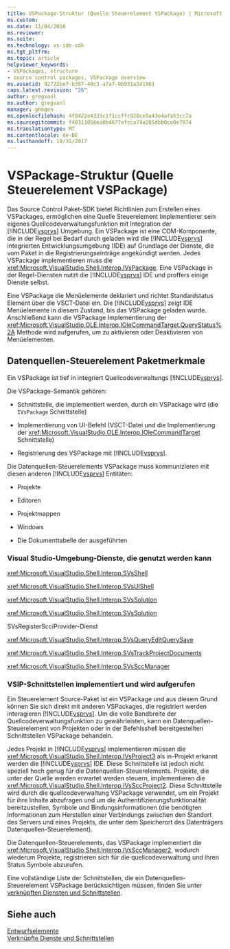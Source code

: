 ```yaml
---
title: VSPackage-Struktur (Quelle Steuerelement VSPackage) | Microsoft Docs
ms.custom: 
ms.date: 11/04/2016
ms.reviewer: 
ms.suite: 
ms.technology: vs-ide-sdk
ms.tgt_pltfrm: 
ms.topic: article
helpviewer_keywords:
- VSPackages, structure
- source control packages, VSPackage overview
ms.assetid: 92722be7-b397-48c3-a7a7-0b931a341961
caps.latest.revision: "26"
author: gregvanl
ms.author: gregvanl
manager: ghogen
ms.openlocfilehash: 4f8422e4333c1f1ccffc928ce9a43e4afa53cc7a
ms.sourcegitcommit: f40311056ea0b4677efcca74a285dbb0ce0e7974
ms.translationtype: MT
ms.contentlocale: de-DE
ms.lasthandoff: 10/31/2017
---
```

# <a name="vspackage-structure-source-control-vspackage"></a>VSPackage-Struktur (Quelle Steuerelement VSPackage)
Das Source Control Paket-SDK bietet Richtlinien zum Erstellen eines VSPackages, ermöglichen eine Quelle Steuerelement Implementierer sein eigenes Quellcodeverwaltungsfunktion mit Integration der [!INCLUDE[vsprvs](../../code-quality/includes/vsprvs_md.md)] Umgebung. Ein VSPackage ist eine COM-Komponente, die in der Regel bei Bedarf durch geladen wird die [!INCLUDE[vsprvs](../../code-quality/includes/vsprvs_md.md)] integrierten Entwicklungsumgebung (IDE) auf Grundlage der Dienste, die vom Paket in die Registrierungseinträge angekündigt werden. Jedes VSPackage implementieren muss die <xref:Microsoft.VisualStudio.Shell.Interop.IVsPackage>. Eine VSPackage in der Regel-Diensten nutzt die [!INCLUDE[vsprvs](../../code-quality/includes/vsprvs_md.md)] IDE und proffers einige Dienste selbst.  
  
 Eine VSPackage die Menüelemente deklariert und richtet Standardstatus Element über die VSCT-Datei ein. Die [!INCLUDE[vsprvs](../../code-quality/includes/vsprvs_md.md)] zeigt IDE Menüelemente in diesem Zustand, bis das VSPackage geladen wurde. Anschließend kann die VSPackage Implementierung der <xref:Microsoft.VisualStudio.OLE.Interop.IOleCommandTarget.QueryStatus%2A> Methode wird aufgerufen, um zu aktivieren oder Deaktivieren von Menüelementen.  
  
## <a name="source-control-package-characteristics"></a>Datenquellen-Steuerelement Paketmerkmale  
 Ein VSPackage ist tief in integriert Quellcodeverwaltungs [!INCLUDE[vsprvs](../../code-quality/includes/vsprvs_md.md)].  
  
 Die VSPackage-Semantik gehören:  
  
-   Schnittstelle, die implementiert werden, durch ein VSPackage wird (die `IVsPackage` Schnittstelle)  
  
-   Implementierung von UI-Befehl (VSCT-Datei und die Implementierung der <xref:Microsoft.VisualStudio.OLE.Interop.IOleCommandTarget> Schnittstelle)  
  
-   Registrierung des VSPackage mit [!INCLUDE[vsprvs](../../code-quality/includes/vsprvs_md.md)].  
  
 Die Datenquellen-Steuerelements VSPackage muss kommunizieren mit diesen anderen [!INCLUDE[vsprvs](../../code-quality/includes/vsprvs_md.md)] Entitäten:  
  
-   Projekte  
  
-   Editoren  
  
-   Projektmappen  
  
-   Windows  
  
-   Die Dokumenttabelle der ausgeführten  
  
### <a name="visual-studio-environment-services-that-may-be-consumed"></a>Visual Studio-Umgebung-Dienste, die genutzt werden kann  
 <xref:Microsoft.VisualStudio.Shell.Interop.SVsShell>  
  
 <xref:Microsoft.VisualStudio.Shell.Interop.SVsUIShell>  
  
 <xref:Microsoft.VisualStudio.Shell.Interop.SVsSolution>  
  
 <xref:Microsoft.VisualStudio.Shell.Interop.SVsSolution>  
  
 SVsRegisterScciProvider-Dienst  
  
 <xref:Microsoft.VisualStudio.Shell.Interop.SVsQueryEditQuerySave>  
  
 <xref:Microsoft.VisualStudio.Shell.Interop.SVsTrackProjectDocuments>  
  
 <xref:Microsoft.VisualStudio.Shell.Interop.SVsSccManager>  
  
### <a name="vsip-interfaces-implemented-and-called"></a>VSIP-Schnittstellen implementiert und wird aufgerufen  
 Ein Steuerelement Source-Paket ist ein VSPackage und aus diesem Grund können Sie sich direkt mit anderen VSPackages, die registriert werden interagieren [!INCLUDE[vsprvs](../../code-quality/includes/vsprvs_md.md)]. Um die volle Bandbreite der Quellcodeverwaltungsfunktion zu gewährleisten, kann ein Datenquellen-Steuerelement von Projekten oder in der Befehlsshell bereitgestellten Schnittstellen VSPackage behandeln.  
  
 Jedes Projekt in [!INCLUDE[vsprvs](../../code-quality/includes/vsprvs_md.md)] implementieren müssen die <xref:Microsoft.VisualStudio.Shell.Interop.IVsProject3> als in-Projekt erkannt werden die [!INCLUDE[vsprvs](../../code-quality/includes/vsprvs_md.md)] IDE. Diese Schnittstelle ist jedoch nicht speziell hoch genug für die Datenquellen-Steuerelements. Projekte, die unter der Quelle werden erwartet werden steuern, implementieren die <xref:Microsoft.VisualStudio.Shell.Interop.IVsSccProject2>. Diese Schnittstelle wird durch die quellcodeverwaltung VSPackage verwendet, um ein Projekt für ihre Inhalte abzufragen und um die Authentifizierungsfunktionalität bereitzustellen, Symbole und Bindungsinformationen (die benötigten Informationen zum Herstellen einer Verbindungs zwischen den Standort des Servers und eines Projekts, die unter dem Speicherort des Datenträgers Datenquellen-Steuerelement).  
  
 Die Datenquellen-Steuerelements, das VSPackage implementiert die <xref:Microsoft.VisualStudio.Shell.Interop.IVsSccManager2>, wodurch wiederum Projekte, registrieren sich für die quellcodeverwaltung und ihren Status Symbole abzurufen.  
  
 Eine vollständige Liste der Schnittstellen, die ein Datenquellen-Steuerelement VSPackage berücksichtigen müssen, finden Sie unter [verknüpften Diensten und Schnittstellen](../../extensibility/internals/related-services-and-interfaces-source-control-vspackage.md).  
  
## <a name="see-also"></a>Siehe auch  
 [Entwurfselemente](../../extensibility/internals/source-control-vspackage-design-elements.md)   
 [Verknüpfte Dienste und Schnittstellen](../../extensibility/internals/related-services-and-interfaces-source-control-vspackage.md)